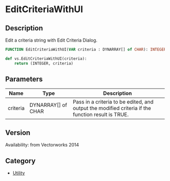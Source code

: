 # EditCriteriaWithUI

## Description
Edit a criteria string with Edit Criteria Dialog.

```pascal
FUNCTION EditCriteriaWithUI(VAR criteria : DYNARRAY[] of CHAR): INTEGER;
```

```python
def vs.EditCriteriaWithUI(criteria):
    return (INTEGER, criteria)
```

## Parameters
|Name|Type|Description|
|---|---|---|
|criteria|DYNARRAY[] of CHAR|Pass in a criteria to be edited, and output the modified criteria if the function result is TRUE.|

## Version
Availability: from Vectorworks 2014

## Category
* [Utility](../Categories/Utility.md)
